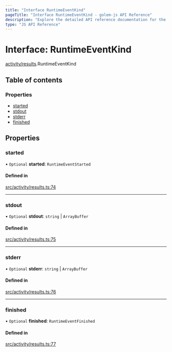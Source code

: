 ```yaml
---
title: "Interface RuntimeEventKind"
pageTitle: "Interface RuntimeEventKind - golem-js API Reference"
description: "Explore the detailed API reference documentation for the Interface RuntimeEventKind within the golem-js SDK for the Golem Network."
type: "JS API Reference"
---
```

# Interface: RuntimeEventKind

[activity/results](../modules/activity_results).RuntimeEventKind

## Table of contents

### Properties

- [started](activity_results.RuntimeEventKind#started)
- [stdout](activity_results.RuntimeEventKind#stdout)
- [stderr](activity_results.RuntimeEventKind#stderr)
- [finished](activity_results.RuntimeEventKind#finished)

## Properties

### started

• `Optional` **started**: `RuntimeEventStarted`

#### Defined in

[src/activity/results.ts:74](https://github.com/golemfactory/golem-js/blob/d4f6a75/src/activity/results.ts#L74)

___

### stdout

• `Optional` **stdout**: `string` \| `ArrayBuffer`

#### Defined in

[src/activity/results.ts:75](https://github.com/golemfactory/golem-js/blob/d4f6a75/src/activity/results.ts#L75)

___

### stderr

• `Optional` **stderr**: `string` \| `ArrayBuffer`

#### Defined in

[src/activity/results.ts:76](https://github.com/golemfactory/golem-js/blob/d4f6a75/src/activity/results.ts#L76)

___

### finished

• `Optional` **finished**: `RuntimeEventFinished`

#### Defined in

[src/activity/results.ts:77](https://github.com/golemfactory/golem-js/blob/d4f6a75/src/activity/results.ts#L77)
